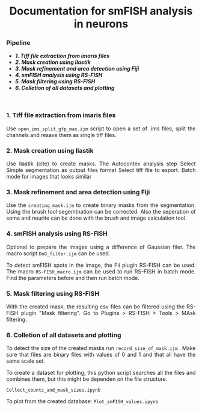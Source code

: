 <div align="center">
  
# Documentation for smFISH analysis in neurons

</div>


### Pipeline

* _**1.	Tiff file extraction from imaris files**_
* _**2.	Mask creation using Ilastik**_
* _**3.	Mask refinement and area detection using Fiji**_
* _**4.	smFISH analysis using RS-FISH**_
* _**5.	Mask filtering using RS-FISH**_
* _**6.	Colletion of all datasets and plotting**_



<br />

<div style="text-align: justify">
  
 ### 1.	Tiff file extraction from imaris files
  
Use ```open_ims_split_gfp_max.ijm``` script to open a set of .ims files, split the channels and resave them as single tiff files. 
  
  
 ### 2.	Mask creation using Ilastik
  
  Use Ilastik (cite) to create masks. 
  The Autocontex analysis step
  Select Simple segmentation as output files format
  Select tiff file to export. 
  Batch mode for images that looks similar
  
  
 ### 3.	Mask refinement and area detection using Fiji
  
  Use the ```creating_mask.ijm``` to create binary masks from the segmentation. 
  Using the brush tool segemtnation can be corrected. 
  Also the seperation of soma and neurite  can be done with the brush and image calculation tool. 
  
  
  
 ### 4.	smFISH analysis using RS-FISH
  
 Optional to prepare the images using a difference of Gaussian filer. The macro script ```DoG_filter.ijm``` can be used. 
  
 To detect smFISH spots in the image, the Fii plugin RS-FISH can be used. The macro ```RS-FISH_macro.ijm``` can be used to run RS-FISH in batch mode. Find the parameters before and then run batch mode. 
  
  
 ### 5.	Mask filtering using RS-FISH
  
  With the created mask, the resulting csv files can be filtered using the RS-FISH plugin "Mask filtering". Go to Plugins > RS-FISH > Tools > MAsk filtering. 
  
  
 ### 6.	Colletion of all datasets and plotting
  
  To detect the size of the created masks run ```record_size_of_mask.ijm``` . Make sure that files are binary files with values of 0 and 1 and that all have the same scale set. 
  
  To create a dataset for plotting, this python script searches all the files and combines them, but this might be dependen on the file structure. 
  
  ```Collect_counts_and_mask_sizes.ipynb```
  
  To plot from the created database: ```Plot_smFISH_values.ipynb```
